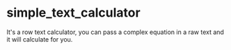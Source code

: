 # simple_text_calculator
It's a row text calculator, you can pass a complex equation in a raw text and it will calculate for you.
